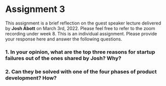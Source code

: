 # Assignment 3

This assignment is a brief reflection on the guest speaker lecture delivered by **Josh Abott** on March 3rd, 2022. Please feel free to refer to the zoom recording under week 8. This is an individual assignment. Please provide your response here and answer the following questions.

### 1. In your opinion, what are the top three reasons for startup failures out of the ones shared by Josh? Why?

### 2. Can they be solved with one of the four phases of product development? How?
